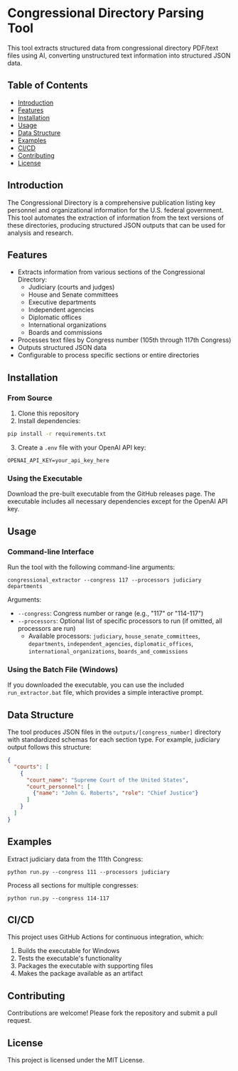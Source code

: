 # Congressional Directory Parsing Tool

This tool extracts structured data from congressional directory PDF/text files using AI, converting unstructured text information into structured JSON data.

## Table of Contents
- [Introduction](#introduction)
- [Features](#features)
- [Installation](#installation)
- [Usage](#usage)
- [Data Structure](#data-structure)
- [Examples](#examples)
- [CI/CD](#ci-cd)
- [Contributing](#contributing)
- [License](#license)

## Introduction
The Congressional Directory is a comprehensive publication listing key personnel and organizational information for the U.S. federal government. This tool automates the extraction of information from the text versions of these directories, producing structured JSON outputs that can be used for analysis and research.

## Features
- Extracts information from various sections of the Congressional Directory:
  - Judiciary (courts and judges)
  - House and Senate committees
  - Executive departments
  - Independent agencies
  - Diplomatic offices
  - International organizations
  - Boards and commissions
- Processes text files by Congress number (105th through 117th Congress)
- Outputs structured JSON data
- Configurable to process specific sections or entire directories

## Installation
### From Source
1. Clone this repository
2. Install dependencies:
```bash
pip install -r requirements.txt
```
3. Create a `.env` file with your OpenAI API key:
```
OPENAI_API_KEY=your_api_key_here
```

### Using the Executable
Download the pre-built executable from the GitHub releases page. The executable includes all necessary dependencies except for the OpenAI API key.

## Usage
### Command-line Interface
Run the tool with the following command-line arguments:
```
congressional_extractor --congress 117 --processors judiciary departments
```

Arguments:
- `--congress`: Congress number or range (e.g., "117" or "114-117")
- `--processors`: Optional list of specific processors to run (if omitted, all processors are run)
  - Available processors: `judiciary`, `house_senate_committees`, `departments`, `independent_agencies`, `diplomatic_offices`, `international_organizations`, `boards_and_commissions`

### Using the Batch File (Windows)
If you downloaded the executable, you can use the included `run_extractor.bat` file, which provides a simple interactive prompt.

## Data Structure
The tool produces JSON files in the `outputs/[congress_number]` directory with standardized schemas for each section type. For example, judiciary output follows this structure:
```json
{
  "courts": [
    {
      "court_name": "Supreme Court of the United States",
      "court_personnel": [
        {"name": "John G. Roberts", "role": "Chief Justice"}
      ]
    }
  ]
}
```

## Examples
Extract judiciary data from the 111th Congress:
```
python run.py --congress 111 --processors judiciary
```

Process all sections for multiple congresses:
```
python run.py --congress 114-117
```

## CI/CD
This project uses GitHub Actions for continuous integration, which:
1. Builds the executable for Windows
2. Tests the executable's functionality
3. Packages the executable with supporting files
4. Makes the package available as an artifact

## Contributing
Contributions are welcome! Please fork the repository and submit a pull request.

## License
This project is licensed under the MIT License.